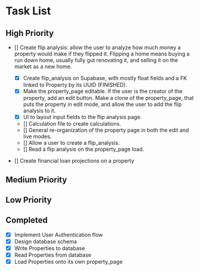 # Task List

## High Priority
-   [] Create flip analysis: allow the user to analyze how much money a property would make if they flipped it. Flipping a home means buying a run down home, usually fully gut renovating it, and selling it on the market as a new home.
    - [x] Create flip_analysis on Supabase, with mostly float fields and a FK linked to Property by its UUID (FINISHED).
    - [x] Make the property_page editable. If the user is the creator of the property, add an edit button. Make a clone of the property_page, that puts the property in edit mode, and allow the user to add the flip analysis to it.
    - [x] UI to layout input fields to the flip analysis page.
    - [] Calculation file to create calculations.
    - [] General re-organization of the property page in both the edit and live modes.
    - [] Allow a user to create a flip_analysis.
    - [] Read a flip analysis on the property_page load.

-   [] Create financial loan projections on a property

## Medium Priority

## Low Priority


## Completed

-   [x] Implement User Authentication flow
-   [x] Design database schema
-   [x] Write Properties to database
-   [x] Read Properties from database
-   [x] Load Properties onto its own property_page
